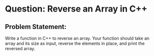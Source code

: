 # Question: Reverse an Array in C++

## Problem Statement:
Write a function in C++ to reverse an array. Your function should take an array and its size as input, reverse the elements in place, and print the reversed array.



